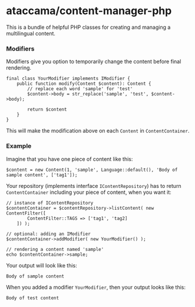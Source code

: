 # ataccama/content-manager-php
This is a bundle of helpful PHP classes for creating and managing a multilingual content.

### Modifiers
Modifiers give you option to temporarily change the content before final rendering.
```
final class YourModifier implements IModifier {
    public function modify(Content $content): Content {
        // replace each word 'sample' for 'test'
        $content->body = str_replace('sample', 'test', $content->body);

        return $content
    }
}
```
This will make the modification above on each ``Content`` in ``ContentContainer``.

### Example
Imagine that you have one piece of content like this:
```
$content = new Content(1, 'sample', Language::default(), 'Body of sample content', ['tag1']);
```
Your repository (implements interface ``IContentRepository``) has to return ``ContentContainer`` including your piece of content, when you want it:
```
// instance of IContentRepository
$contentContainer = $contentRepository->listContent( new ContentFilter([
        ContentFilter::TAGS => ['tag1', 'tag2]
    ]) );

// optional: adding an IModifier
$contentContainer->addModifier( new YourModifier() );

// rendering a content named 'sample'
echo $contentContainer->sample;
```
Your output will look like this:
```
Body of sample content
```

When you added a modifier ``YourModifier``, then your output looks like this:
```
Body of test content
```